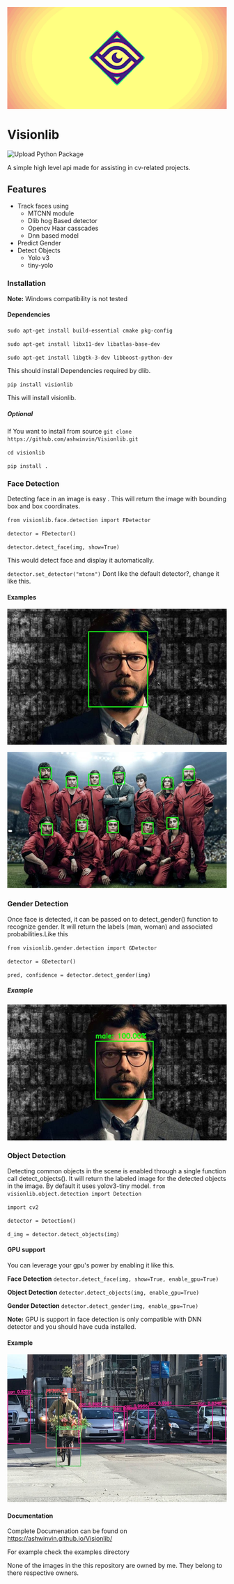 ![logo](docs/images/logo(1).jpg)

# Visionlib
![Upload Python Package](https://github.com/ashwinvin/Visionlib/workflows/Upload%20Python%20Package/badge.svg?branch=v1.3.0)

A simple high level api made for assisting in cv-related projects.

## Features

- Track faces using
  - MTCNN module
  - Dlib hog Based detector
  - Opencv Haar casscades
  - Dnn based model
- Predict Gender
- Detect Objects
  - Yolo v3
  - tiny-yolo

### Installation

**Note:** Windows compatibility is not tested

#### Dependencies

`sudo apt-get install build-essential cmake pkg-config`

`sudo apt-get install libx11-dev libatlas-base-dev`

`sudo apt-get install libgtk-3-dev libboost-python-dev`

This should install Dependencies required by dlib.

`pip install visionlib`

This will install visionlib.

##### Optional

If You want to install from source
`git clone https://github.com/ashwinvin/Visionlib.git`

`cd visionlib`

`pip install .`

### Face Detection

Detecting face in an image is easy . This will return the image with bounding box and box coordinates.

`from visionlib.face.detection import FDetector`

`detector = FDetector()`

`detector.detect_face(img, show=True)`

This would detect face and display it automatically.

`detector.set_detector("mtcnn")`
Dont like the default detector?, change it like this.
  
#### Examples

![Detection](docs/images/face_detected.jpg)

![Detection](docs/images/face_detected_group.jpg)

### Gender Detection

Once face is detected, it can be passed on to detect_gender() function to recognize gender. It will return the labels (man, woman) and associated probabilities.Like this

`from visionlib.gender.detection import GDetector`

`detector = GDetector()`

`pred, confidence = detector.detect_gender(img)`

##### Example

![Gender Detection](docs/images/gender_detected_single.jpg)

### Object Detection

Detecting common objects in the scene is enabled through a single function call detect_objects(). It will return the labeled image for the detected objects in the image. By default it uses yolov3-tiny model.
`from visionlib.object.detection import Detection`

`import cv2`

`detector = Detection()`

`d_img = detector.detect_objects(img)`

#### GPU support

You can leverage your gpu's power by enabling it like this.

**Face Detection**
`detector.detect_face(img, show=True, enable_gpu=True)`

**Object Detection**
`detector.detect_objects(img, enable_gpu=True)`

**Gender Detection**
`detector.detect_gender(img, enable_gpu=True)`

**Note:** GPU is support in face detection is only compatible with DNN detector and you should
have cuda installed.

#### Example

![object Detection](docs/images/object_detected_objects.jpg)

#### Documentation

Complete Documenation can be found on 
https://ashwinvin.github.io/Visionlib/

For example check the examples directory


None of the images in the this repository are owned by me.
They belong to there respective owners.